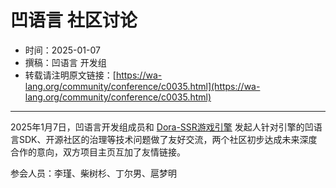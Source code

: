 # 凹语言 社区讨论

- 时间：2025-01-07
- 撰稿：凹语言 开发组
- 转载请注明原文链接：[https://wa-lang.org/community/conference/c0035.html](https://wa-lang.org/community/conference/c0035.html)

---

2025年1月7日，凹语言开发组成员和 [Dora-SSR游戏引擎](https://dora-ssr.net/) 发起人针对引擎的凹语言SDK、开源社区的治理等技术问题做了友好交流，两个社区初步达成未来深度合作的意向，双方项目主页互加了友情链接。

参会人员：李瑾、柴树杉、丁尔男、扈梦明

